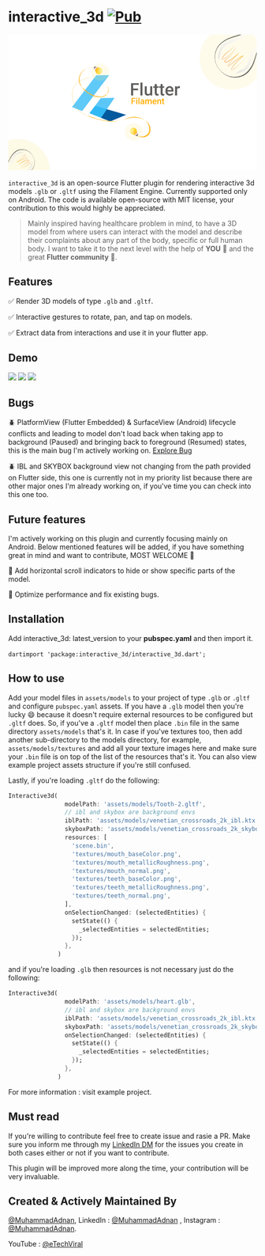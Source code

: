 # interactive_3d [![Pub](https://img.shields.io/pub/v/interactive_3d.svg)](https://pub.dev/packages/interactive_3d)

![Logo](assets/FlutterFilament_logo.png)

`interactive_3d` is an open-source Flutter plugin for rendering interactive 3d models `.glb` or `.gltf` using the Filament Engine. Currently supported only on Android. The code is available open-source with MIT license, your contribution to this would highly be appreciated.

> Mainly inspired having healthcare problem in mind, to have a 3D model from where users can interact with the model and describe their complaints about any part of the body, specific or full human body. I want to take it to the next level with the help of **YOU** 🫵 and the great **Flutter community** 💙.

## Features

✅  Render 3D models of type `.glb` and `.gltf`.

✅  Interactive gestures to rotate, pan, and tap on models.

✅  Extract data from interactions and use it in your flutter app.

## Demo

<p float="left">
 <img src="https://media.giphy.com/media/LpzldzEwdglpoRJnrU/giphy.gif" width=200 />
 <img src="https://media.giphy.com/media/nK7JDBH330RSaqi5y6/giphy.gif" width=200 />
 <img src="https://media.giphy.com/media/YTh9FdZIaIqZd6KXR6/giphy.gif" width=200 />
</p>

## Bugs
🪲 PlatformView (Flutter Embedded) & SurfaceView (Android) lifecycle conflicts and leading to model don't load back when taking app to background (Paused) and bringing back to foreground (Resumed) states, this is the main bug I'm actively working on. [Explore Bug](https://medium.com/@ak187429/every-innovation-is-an-idea-before-it-turns-into-reality-6547e47ca23f)

🪲 IBL and SKYBOX background view not changing from the path provided on Flutter side, this one is currently not in my priority list because there are other major ones I'm already working on, if you've time you can check into this one too.

## Future features
I'm actively working on this plugin and currently focusing mainly on Android. Below mentioned features will be added, if you have something great in mind and want to contribute, MOST WELCOME 🤗

🚀 Add horizontal scroll indicators to hide or show specific parts of the model.

🚀 Optimize performance and fix existing bugs.

## Installation

Add interactive_3d: latest_version to your **pubspec.yaml** and then import it.

```dartimport 'package:interactive_3d/interactive_3d.dart';```

## How to use

Add your model files in `assets/models` to your project of type `.glb` or `.gltf` and configure `pubspec.yaml` assets. If you have a `.glb` model then you're lucky 😄 because it doesn't require external resources to be configured but `.gltf` does. So, if you've a `.gltf` model then place `.bin` file in the same directory `assets/models` that's it. In case if you've textures too, then add another sub-directory to the models directory, for example, `assets/models/textures` and add all your texture images here and make sure your `.bin` file is on top of the list of the resources that's it. You can also view example project assets structure if you're still confused. 

Lastly, if you're loading `.gltf` do the following:

```dart
Interactive3d(
                modelPath: 'assets/models/Tooth-2.gltf',
                // ibl and skybox are background envs
                iblPath: 'assets/models/venetian_crossroads_2k_ibl.ktx',
                skyboxPath: 'assets/models/venetian_crossroads_2k_skybox.ktx',
                resources: [
                  'scene.bin',
                  'textures/mouth_baseColor.png',
                  'textures/mouth_metallicRoughness.png',
                  'textures/mouth_normal.png',
                  'textures/teeth_baseColor.png',
                  'textures/teeth_metallicRoughness.png',
                  'textures/teeth_normal.png',
                ],
                onSelectionChanged: (selectedEntities) {
                  setState(() {
                    _selectedEntities = selectedEntities;
                  });
                },
              )
```

and if you're loading `.glb` then resources is not necessary just do the following:

```dart
Interactive3d(
                modelPath: 'assets/models/heart.glb',
                // ibl and skybox are background envs
                iblPath: 'assets/models/venetian_crossroads_2k_ibl.ktx',
                skyboxPath: 'assets/models/venetian_crossroads_2k_skybox.ktx',
                onSelectionChanged: (selectedEntities) {
                  setState(() {
                    _selectedEntities = selectedEntities;
                  });
                },
              )
```

For more information : visit example project.

## Must read

If you're willing to contribute feel free to create issue and rasie a PR. Make sure you inform me through my [LinkedIn DM](https://www.linkedin.com/in/muhammad-adnan-developer/)  for the issues you create in both cases either or not if you want to contribute.

This plugin will be improved more along the time, your contribution will be very invaluable.

## Created & Actively Maintained By

[@MuhammadAdnan](https://github.com/AdnanKhan45), LinkedIn  : [@MuhammadAdnan](https://www.linkedin.com/in/muhammad-adnan-developer/) , Instagram  : [@MuhammadAdnan](https://www.instagram.com/dev.adnankhan/).

YouTube : [@eTechViral](https://www.youtube.com/c/eTechViral)


